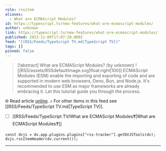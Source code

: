 ```yaml
---
role: rssitem
aliases:
  - What are ECMAScript Modules?
id: https://typescript.tv/new-features/what-are-ecmascript-modules/
author: unknown
link: https://typescript.tv/new-features/what-are-ecmascript-modules/
published: 2023-11-09T17:07:20.000Z
feed: "[[RSS/Feeds/TypeScript TV.md|TypeScript TV]]"
tags: []
pinned: false
---
```


> [!abstract] What are ECMAScript Modules? (by unknown)
> ![[RSS/assets/RSSdefaultImage.svg|float:right|100]] ECMAScript Modules (ESM) enable the importing and exporting of code and are supported in modern web browsers, Deno, Bun, and Node.js. It's recommended to use ESM as major frameworks are already embracing it. Let this tutorial guide you through the process.

🌐 Read article [online](https://typescript.tv/new-features/what-are-ecmascript-modules/). ⤴ For other items in this feed see [[RSS/Feeds/TypeScript TV.md|TypeScript TV]].

- [ ] [[RSS/Feeds/TypeScript TV/What are ECMAScript Modules❓|What are ECMAScript Modules❓]]

~~~dataviewjs
const dvjs = dv.app.plugins.plugins["rss-tracker"].getDVJSTools(dv);
dvjs.rssItemHeader(dv.current());
~~~

- - -


